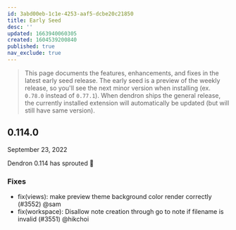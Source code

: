 ```yaml
---
id: 3abd00eb-1c1e-4253-aaf5-dcbe20c21850
title: Early Seed
desc: ''
updated: 1663940060305
created: 1604539200840
published: true
nav_exclude: true
---
```


> This page documents the features, enhancements, and fixes in the latest early seed release. The early seed is a preview of the weekly release, so you'll see the next minor version when installing (ex. `0.78.0` instead of `0.77.1`). When dendron ships the general release, the currently installed extension will automatically be updated (but will still have same version).

## 0.114.0
September 23, 2022

Dendron 0.114 has sprouted 🌱

### Fixes
- fix(views): make preview theme background color render correctly (#3552) @sam
- fix(workspace): Disallow note creation through go to note if filename is invalid (#3551) @hikchoi
